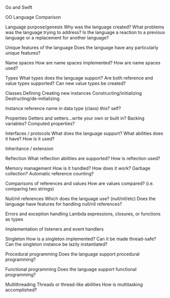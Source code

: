 Go and Swift 

OO Language Comparison

Language purpose/genesis
  Why was the language created?
  What problems was the language trying to address?
  Is the language a reaction to a previous language or a replacement for another language?

Unique features of the language
  Does the language have any particularly unique features?

Name spaces
  How are name spaces implemented?
  How are name spaces used?

Types
  What types does the language support? 
  Are both reference and value types supported?
  Can new value types be created?

Classes
  Defining
  Creating new instances
  Constructing/initializing
  Destructing/de-initializing
  
Instance reference name in data type (class)
  this? self?

Properties
  Getters and setters...write your own or built in?
  Backing variables?
  Computed properties?

Interfaces / protocols
  What does the language support?
  What abilities does it have?
  How is it used?

Inheritance / extension

Reflection
  What reflection abilities are supported?
  How is reflection used?

Memory management
  How is it handled?
  How does it work?
  Garbage collection?
  Automatic reference counting?

Comparisons of references and values
  How are values compared? (i.e. comparing two strings)

Null/nil references
  Which does the language use? (null/nil/etc)
  Does the language have features for handling null/nil references?

Errors and exception handling
  Lambda expressions, closures, or functions as types
  
Implementation of listeners and event handlers

Singleton
  How is a singleton implemented?
  Can it be made thread-safe?
  Can the singleton instance be lazily instantiated?

Procedural programming
  Does the language support procedural programming?

Functional programming
  Does the language support functional programming?

Multithreading
  Threads or thread-like abilities
  How is multitasking accomplished?
